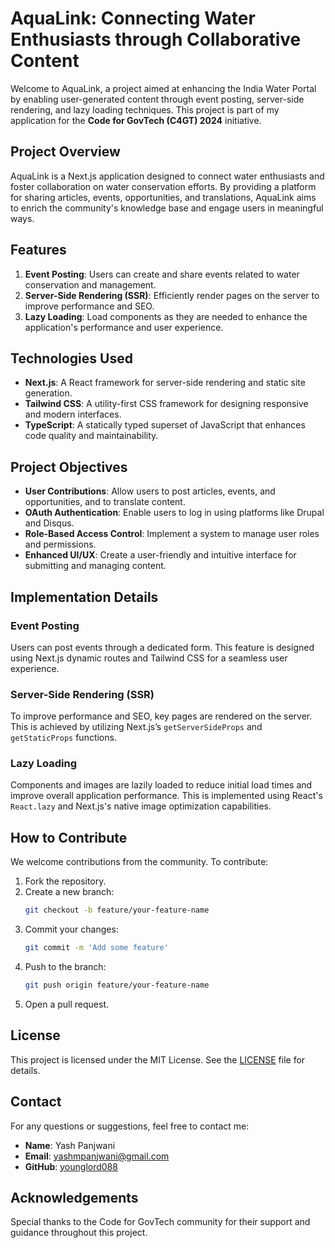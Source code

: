 # AquaLink: Connecting Water Enthusiasts through Collaborative Content

Welcome to AquaLink, a project aimed at enhancing the India Water Portal by enabling user-generated content through event posting, server-side rendering, and lazy loading techniques. This project is part of my application for the **Code for GovTech (C4GT) 2024** initiative.

## Project Overview

AquaLink is a Next.js application designed to connect water enthusiasts and foster collaboration on water conservation efforts. By providing a platform for sharing articles, events, opportunities, and translations, AquaLink aims to enrich the community's knowledge base and engage users in meaningful ways.

## Features

1. **Event Posting**: Users can create and share events related to water conservation and management.
2. **Server-Side Rendering (SSR)**: Efficiently render pages on the server to improve performance and SEO.
3. **Lazy Loading**: Load components as they are needed to enhance the application's performance and user experience.

## Technologies Used

- **Next.js**: A React framework for server-side rendering and static site generation.
- **Tailwind CSS**: A utility-first CSS framework for designing responsive and modern interfaces.
- **TypeScript**: A statically typed superset of JavaScript that enhances code quality and maintainability.

## Project Objectives

- **User Contributions**: Allow users to post articles, events, and opportunities, and to translate content.
- **OAuth Authentication**: Enable users to log in using platforms like Drupal and Disqus.
- **Role-Based Access Control**: Implement a system to manage user roles and permissions.
- **Enhanced UI/UX**: Create a user-friendly and intuitive interface for submitting and managing content.

## Implementation Details

### Event Posting
Users can post events through a dedicated form. This feature is designed using Next.js dynamic routes and Tailwind CSS for a seamless user experience.

### Server-Side Rendering (SSR)
To improve performance and SEO, key pages are rendered on the server. This is achieved by utilizing Next.js’s `getServerSideProps` and `getStaticProps` functions.

### Lazy Loading
Components and images are lazily loaded to reduce initial load times and improve overall application performance. This is implemented using React's `React.lazy` and Next.js's native image optimization capabilities.

## How to Contribute
We welcome contributions from the community. To contribute:

1. Fork the repository.
2. Create a new branch:
    ```bash
    git checkout -b feature/your-feature-name
    ```
3. Commit your changes:
    ```bash
    git commit -m 'Add some feature'
    ```
4. Push to the branch:
    ```bash
    git push origin feature/your-feature-name
    ```
5. Open a pull request.

## License
This project is licensed under the MIT License. See the [LICENSE](LICENSE) file for details.

## Contact
For any questions or suggestions, feel free to contact me:

- **Name**: Yash Panjwani
- **Email**: [yashmpanjwani@gmail.com](mailto:yashmpanjwani@gmail.com)
- **GitHub**: [younglord088](https://github.com/younglord088)

## Acknowledgements
Special thanks to the Code for GovTech community for their support and guidance throughout this project.
